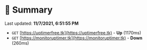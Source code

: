 # 📖 Summary
Last updated: **11/7/2021, 6:51:55 PM**

- `GET` [https://uptimerfree.tk](https://uptimerfree.tk) - **Up** (1170ms)
- `GET` [https://monitoruptimer.tk](https://monitoruptimer.tk) - **Down** (260ms)
